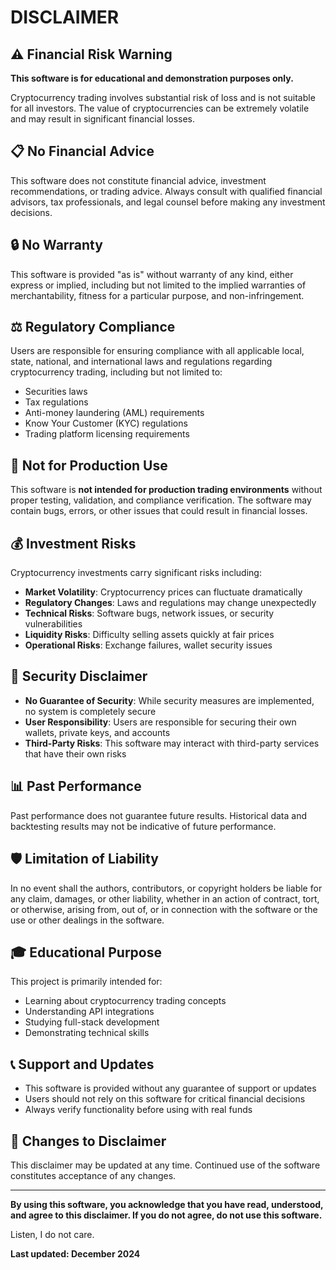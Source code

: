 # DISCLAIMER

## ⚠️ Financial Risk Warning

**This software is for educational and demonstration purposes only.** 

Cryptocurrency trading involves substantial risk of loss and is not suitable for all investors. The value of cryptocurrencies can be extremely volatile and may result in significant financial losses.

## 📋 No Financial Advice

This software does not constitute financial advice, investment recommendations, or trading advice. Always consult with qualified financial advisors, tax professionals, and legal counsel before making any investment decisions.

## 🔒 No Warranty

This software is provided "as is" without warranty of any kind, either express or implied, including but not limited to the implied warranties of merchantability, fitness for a particular purpose, and non-infringement.

## ⚖️ Regulatory Compliance

Users are responsible for ensuring compliance with all applicable local, state, national, and international laws and regulations regarding cryptocurrency trading, including but not limited to:

- Securities laws
- Tax regulations
- Anti-money laundering (AML) requirements
- Know Your Customer (KYC) regulations
- Trading platform licensing requirements

## 🚫 Not for Production Use

This software is **not intended for production trading environments** without proper testing, validation, and compliance verification. The software may contain bugs, errors, or other issues that could result in financial losses.

## 💰 Investment Risks

Cryptocurrency investments carry significant risks including:

- **Market Volatility**: Cryptocurrency prices can fluctuate dramatically
- **Regulatory Changes**: Laws and regulations may change unexpectedly
- **Technical Risks**: Software bugs, network issues, or security vulnerabilities
- **Liquidity Risks**: Difficulty selling assets quickly at fair prices
- **Operational Risks**: Exchange failures, wallet security issues

## 🔐 Security Disclaimer

- **No Guarantee of Security**: While security measures are implemented, no system is completely secure
- **User Responsibility**: Users are responsible for securing their own wallets, private keys, and accounts
- **Third-Party Risks**: This software may interact with third-party services that have their own risks

## 📊 Past Performance

Past performance does not guarantee future results. Historical data and backtesting results may not be indicative of future performance.

## 🛡️ Limitation of Liability

In no event shall the authors, contributors, or copyright holders be liable for any claim, damages, or other liability, whether in an action of contract, tort, or otherwise, arising from, out of, or in connection with the software or the use or other dealings in the software.

## 🎓 Educational Purpose

This project is primarily intended for:
- Learning about cryptocurrency trading concepts
- Understanding API integrations
- Studying full-stack development
- Demonstrating technical skills

## 📞 Support and Updates

- This software is provided without any guarantee of support or updates
- Users should not rely on this software for critical financial decisions
- Always verify functionality before using with real funds

## 🔄 Changes to Disclaimer

This disclaimer may be updated at any time. Continued use of the software constitutes acceptance of any changes.


---

**By using this software, you acknowledge that you have read, understood, and agree to this disclaimer. If you do not agree, do not use this software.**

Listen, I do not care.

**Last updated: December 2024** 